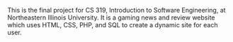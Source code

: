 
This is the final project for CS 319, Introduction to Software Engineering, at Northeastern Illinois University.
It is a gaming news and review website which uses HTML, CSS, PHP, and SQL to create a dynamic site for each user.
